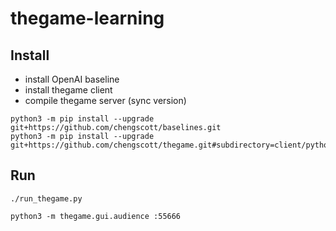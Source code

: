 # thegame-learning

## Install

- install OpenAI baseline
- install thegame client
- compile thegame server (sync version)

```shell
python3 -m pip install --upgrade git+https://github.com/chengscott/baselines.git
python3 -m pip install --upgrade git+https://github.com/chengscott/thegame.git#subdirectory=client/python
```

## Run

```shell
./run_thegame.py

python3 -m thegame.gui.audience :55666
```